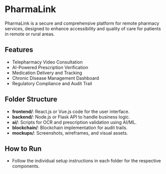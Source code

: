 # PharmaLink 

PharmaLink is a secure and comprehensive platform for remote pharmacy services, designed to enhance accessibility and quality of care for patients in remote or rural areas.

## Features
- Telepharmacy Video Consultation
- AI-Powered Prescription Verification
- Medication Delivery and Tracking
- Chronic Disease Management Dashboard
- Regulatory Compliance and Audit Trail

## Folder Structure
- **frontend/**: React.js or Vue.js code for the user interface.
- **backend/**: Node.js or Flask API to handle business logic.
- **ai/**: Scripts for OCR and prescription validation using AI/ML.
- **blockchain/**: Blockchain implementation for audit trails.
- **mockups/**: Screenshots, wireframes, and visual assets.

## How to Run
- Follow the individual setup instructions in each folder for the respective components.
